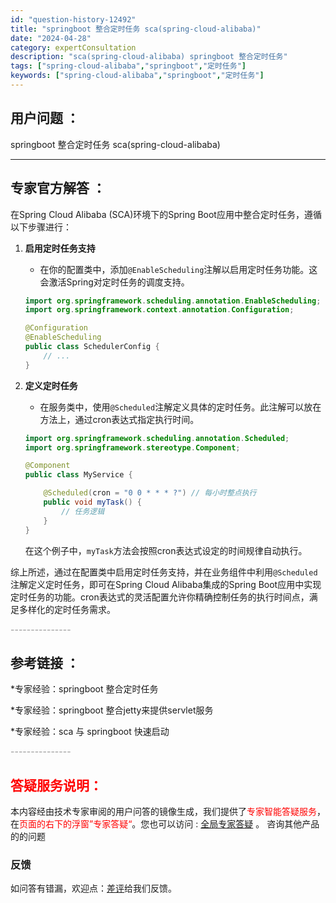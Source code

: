 ```yaml
---
id: "question-history-12492"
title: "springboot 整合定时任务 sca(spring-cloud-alibaba)"
date: "2024-04-28"
category: expertConsultation
description: "sca(spring-cloud-alibaba) springboot 整合定时任务"
tags: ["spring-cloud-alibaba","springboot","定时任务"]
keywords: ["spring-cloud-alibaba","springboot","定时任务"]
---
```


## 用户问题 ： 
 springboot 整合定时任务 sca(spring-cloud-alibaba) 

---------------
## 专家官方解答 ：

在Spring Cloud Alibaba (SCA)环境下的Spring Boot应用中整合定时任务，遵循以下步骤进行：

1. **启用定时任务支持**
   - 在你的配置类中，添加`@EnableScheduling`注解以启用定时任务功能。这会激活Spring对定时任务的调度支持。
   ```java
   import org.springframework.scheduling.annotation.EnableScheduling;
   import org.springframework.context.annotation.Configuration;

   @Configuration
   @EnableScheduling
   public class SchedulerConfig {
       // ...
   }
   ```

2. **定义定时任务**
   - 在服务类中，使用`@Scheduled`注解定义具体的定时任务。此注解可以放在方法上，通过cron表达式指定执行时间。
   ```java
   import org.springframework.scheduling.annotation.Scheduled;
   import org.springframework.stereotype.Component;

   @Component
   public class MyService {

       @Scheduled(cron = "0 0 * * * ?") // 每小时整点执行
       public void myTask() {
           // 任务逻辑
       }
   }
   ```
   在这个例子中，`myTask`方法会按照cron表达式设定的时间规律自动执行。

综上所述，通过在配置类中启用定时任务支持，并在业务组件中利用`@Scheduled`注解定义定时任务，即可在Spring Cloud Alibaba集成的Spring Boot应用中实现定时任务的功能。cron表达式的灵活配置允许你精确控制任务的执行时间点，满足多样化的定时任务需求。


<font color="#949494">---------------</font> 


## 参考链接 ：

*专家经验：springboot 整合定时任务 
 
 *专家经验：springboot 整合jetty来提供servlet服务 
 
 *专家经验：sca 与 springboot 快速启动 


 <font color="#949494">---------------</font> 
 


## <font color="#FF0000">答疑服务说明：</font> 

本内容经由技术专家审阅的用户问答的镜像生成，我们提供了<font color="#FF0000">专家智能答疑服务</font>，在<font color="#FF0000">页面的右下的浮窗”专家答疑“</font>。您也可以访问 : [全局专家答疑](https://opensource.alibaba.com/chatBot) 。 咨询其他产品的的问题

### 反馈
如问答有错漏，欢迎点：[差评](https://ai.nacos.io/user/feedbackByEnhancerGradePOJOID?enhancerGradePOJOId=12587)给我们反馈。
